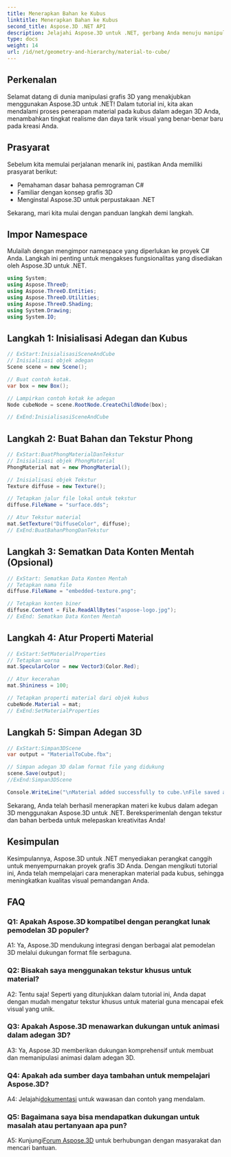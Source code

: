 ```yaml
---
title: Menerapkan Bahan ke Kubus
linktitle: Menerapkan Bahan ke Kubus
second_title: Aspose.3D .NET API
description: Jelajahi Aspose.3D untuk .NET, gerbang Anda menuju manipulasi grafis 3D yang mulus. Terapkan materi dengan mudah, tingkatkan realisme, dan tingkatkan proyek Anda.
type: docs
weight: 14
url: /id/net/geometry-and-hierarchy/material-to-cube/
---
```

## Perkenalan

Selamat datang di dunia manipulasi grafis 3D yang menakjubkan menggunakan Aspose.3D untuk .NET! Dalam tutorial ini, kita akan mendalami proses penerapan material pada kubus dalam adegan 3D Anda, menambahkan tingkat realisme dan daya tarik visual yang benar-benar baru pada kreasi Anda.

## Prasyarat

Sebelum kita memulai perjalanan menarik ini, pastikan Anda memiliki prasyarat berikut:

- Pemahaman dasar bahasa pemrograman C#
- Familiar dengan konsep grafis 3D
- Menginstal Aspose.3D untuk perpustakaan .NET

Sekarang, mari kita mulai dengan panduan langkah demi langkah.

## Impor Namespace

Mulailah dengan mengimpor namespace yang diperlukan ke proyek C# Anda. Langkah ini penting untuk mengakses fungsionalitas yang disediakan oleh Aspose.3D untuk .NET.

```csharp
using System;
using Aspose.ThreeD;
using Aspose.ThreeD.Entities;
using Aspose.ThreeD.Utilities;
using Aspose.ThreeD.Shading;
using System.Drawing;
using System.IO;
```

## Langkah 1: Inisialisasi Adegan dan Kubus

```csharp
// ExStart:InisialisasiSceneAndCube
// Inisialisasi objek adegan
Scene scene = new Scene();

// Buat contoh kotak.
var box = new Box();

// Lampirkan contoh kotak ke adegan
Node cubeNode = scene.RootNode.CreateChildNode(box);

// ExEnd:InisialisasiSceneAndCube
```

## Langkah 2: Buat Bahan dan Tekstur Phong

```csharp
// ExStart:BuatPhongMaterialDanTekstur
// Inisialisasi objek PhongMaterial
PhongMaterial mat = new PhongMaterial();

// Inisialisasi objek Tekstur
Texture diffuse = new Texture();

// Tetapkan jalur file lokal untuk tekstur
diffuse.FileName = "surface.dds";

// Atur Tekstur material
mat.SetTexture("DiffuseColor", diffuse);
// ExEnd:BuatBahanPhongDanTekstur
```

## Langkah 3: Sematkan Data Konten Mentah (Opsional)

```csharp
// ExStart: Sematkan Data Konten Mentah
// Tetapkan nama file
diffuse.FileName = "embedded-texture.png";

// Tetapkan konten biner
diffuse.Content = File.ReadAllBytes("aspose-logo.jpg");
// ExEnd: Sematkan Data Konten Mentah
```

## Langkah 4: Atur Properti Material

```csharp
// ExStart:SetMaterialProperties
// Tetapkan warna
mat.SpecularColor = new Vector3(Color.Red);

// Atur kecerahan
mat.Shininess = 100;

// Tetapkan properti material dari objek kubus
cubeNode.Material = mat;
// ExEnd:SetMaterialProperties
```

## Langkah 5: Simpan Adegan 3D

```csharp
// ExStart:Simpan3DScene
var output = "MaterialToCube.fbx";

// Simpan adegan 3D dalam format file yang didukung
scene.Save(output);
//ExEnd:Simpan3DScene

Console.WriteLine("\nMaterial added successfully to cube.\nFile saved at " + output);
```

Sekarang, Anda telah berhasil menerapkan materi ke kubus dalam adegan 3D menggunakan Aspose.3D untuk .NET. Bereksperimenlah dengan tekstur dan bahan berbeda untuk melepaskan kreativitas Anda!

## Kesimpulan

Kesimpulannya, Aspose.3D untuk .NET menyediakan perangkat canggih untuk menyempurnakan proyek grafis 3D Anda. Dengan mengikuti tutorial ini, Anda telah mempelajari cara menerapkan material pada kubus, sehingga meningkatkan kualitas visual pemandangan Anda.

## FAQ

### Q1: Apakah Aspose.3D kompatibel dengan perangkat lunak pemodelan 3D populer?

A1: Ya, Aspose.3D mendukung integrasi dengan berbagai alat pemodelan 3D melalui dukungan format file serbaguna.

### Q2: Bisakah saya menggunakan tekstur khusus untuk material?

A2: Tentu saja! Seperti yang ditunjukkan dalam tutorial ini, Anda dapat dengan mudah mengatur tekstur khusus untuk material guna mencapai efek visual yang unik.

### Q3: Apakah Aspose.3D menawarkan dukungan untuk animasi dalam adegan 3D?

A3: Ya, Aspose.3D memberikan dukungan komprehensif untuk membuat dan memanipulasi animasi dalam adegan 3D.

### Q4: Apakah ada sumber daya tambahan untuk mempelajari Aspose.3D?

 A4: Jelajahi[dokumentasi](https://reference.aspose.com/3d/net/) untuk wawasan dan contoh yang mendalam.

### Q5: Bagaimana saya bisa mendapatkan dukungan untuk masalah atau pertanyaan apa pun?

 A5: Kunjungi[Forum Aspose.3D](https://forum.aspose.com/c/3d/18) untuk berhubungan dengan masyarakat dan mencari bantuan.